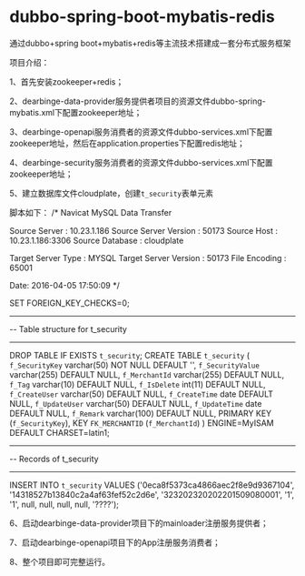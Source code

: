 # dubbo-spring-boot-mybatis-redis
通过dubbo+spring boot+mybatis+redis等主流技术搭建成一套分布式服务框架

项目介绍：

1、首先安装zookeeper+redis；

2、dearbinge-data-provider服务提供者项目的资源文件dubbo-spring-mybatis.xml下配置zookeeper地址；

3、dearbinge-openapi服务消费者的资源文件dubbo-services.xml下配置zookeeper地址，然后在application.properties下配置redis地址；

4、dearbinge-security服务消费者的资源文件dubbo-services.xml下配置zookeeper地址；

5、建立数据库文件cloudplate，创建`t_security`表单元素

脚本如下：
/*
Navicat MySQL Data Transfer

Source Server         : 10.23.1.186
Source Server Version : 50173
Source Host           : 10.23.1.186:3306
Source Database       : cloudplate

Target Server Type    : MYSQL
Target Server Version : 50173
File Encoding         : 65001

Date: 2016-04-05 17:50:09
*/

SET FOREIGN_KEY_CHECKS=0;

-- ----------------------------
-- Table structure for t_security
-- ----------------------------
DROP TABLE IF EXISTS `t_security`;
CREATE TABLE `t_security` (
  `f_SecurityKey` varchar(50) NOT NULL DEFAULT '',
  `f_SecurityValue` varchar(255) DEFAULT NULL,
  `f_MerchantId` varchar(255) DEFAULT NULL,
  `f_Tag` varchar(10) DEFAULT NULL,
  `f_IsDelete` int(11) DEFAULT NULL,
  `f_CreateUser` varchar(50) DEFAULT NULL,
  `f_CreateTime` date DEFAULT NULL,
  `f_UpdateUser` varchar(50) DEFAULT NULL,
  `f_UpdateTime` date DEFAULT NULL,
  `f_Remark` varchar(100) DEFAULT NULL,
  PRIMARY KEY (`f_SecurityKey`),
  KEY `FK_MERCHANTID` (`f_MerchantId`)
) ENGINE=MyISAM DEFAULT CHARSET=latin1;

-- ----------------------------
-- Records of t_security
-- ----------------------------
INSERT INTO `t_security` VALUES ('0eca8f5373ca4866aec2f8e9d9367104', '14318527b13840c2a4af63fef52c2d6e', '323202320202201509080001', '1', '1', null, null, null, null, '????');

6、启动dearbinge-data-provider项目下的mainloader注册服务提供者；

7、启动dearbinge-openapi项目下的App注册服务消费者；

8、整个项目即可完整运行。
